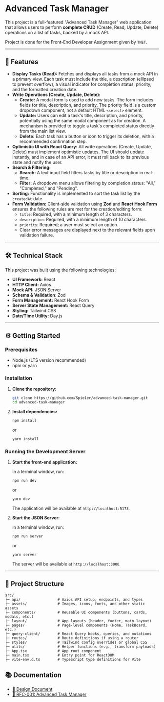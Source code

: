 # Advanced Task Manager

This project is a full-featured "Advanced Task Manager" web application that allows users to perform **complete CRUD** (Create, Read, Update, Delete) operations on a list of tasks, backed by a mock API.

Project is done for the Front-End Developer Assignment given by `TNET`.

---

## 🚀 Features

- **Display Tasks (Read):** Fetches and displays all tasks from a mock API in a primary view. Each task must include the title, a description (ellipsed to prevent overflow), a visual indicator for completion status, priority, and the formatted creation date.
- **Write Operations (Create, Update, Delete):**
  - **Create:** A modal form is used to add new tasks. The form includes fields for title, description, and priority. The priority field is a custom dropdown component, not a default HTML `<select>` element.
  - **Update:** Users can edit a task's title, description, and priority, potentially using the same modal component as for creation. A mechanism is provided to toggle a task's completed status directly from the main list view.
  - **Delete:** Each task has a button or icon to trigger its deletion, with a recommended confirmation step.
- **Optimistic UI with React Query:** All write operations (Create, Update, Delete) must implement optimistic updates. The UI should update instantly, and in case of an API error, it must roll back to its previous state and notify the user.
- **Search & Filtering:**
  - **Search:** A text input field filters tasks by title or description in real-time.
  - **Filter:** A dropdown menu allows filtering by completion status: "All," "Completed," and "Pending".
- **Sorting:** Functionality is implemented to sort the task list by the `createdAt` date.
- **Form Validation:** Client-side validation using **Zod** and **React Hook Form** ensures the following rules are met for the creation/editing form:
  - `title`: Required, with a minimum length of 3 characters.
  - `description`: Required, with a minimum length of 10 characters.
  - `priority`: Required; a user must select an option.
  - Clear error messages are displayed next to the relevant fields upon validation failure.

---

## 🛠️ Technical Stack

This project was built using the following technologies:

- **UI Framework:** React
- **HTTP Client:** Axios
- **Mock API:** JSON Server
- **Schema & Validation:** Zod
- **Form Management:** React Hook Form
- **Server State Management:** React Query
- **Styling:** Tailwind CSS
- **Date/Time Utility:** Day.js

---

## ⚙️ Getting Started

### Prerequisites

- Node.js (LTS version recommended)
- npm or yarn

### Installation

1. **Clone the repository:**

   ```bash
   git clone https://github.com/Spie1er/advanced-task-manager.git
   cd advanced-task-manager
   ```

2. **Install dependencies:**
   ```bash
   npm install
   ```
   or
   ```bash
   yarn install
   ```

### Running the Development Server

1. **Start the front-end application:**

   In a terminal window, run:

   ```bash
   npm run dev
   ```

   or

   ```bash
   yarn dev
   ```

   The application will be available at `http://localhost:5173`.

2. **Start the JSON Server:**

   In a terminal window, run:

   ```bash
   npm run server
   ```

   or

   ```bash
   yarn server
   ```

   The server will be available at `http://localhost:3000`.

---

## 📂 Project Structure

```
src/
├─ api/                 # Axios API setup, endpoints, and types
├─ assets/              # Images, icons, fonts, and other static assets
├─ components/          # Reusable UI components (buttons, cards, modals, etc.)
├─ layout/              # App layouts (header, footer, main layout)
├─ pages/               # Page-level components (Home, TaskBoard, etc.)
├─ query-client/        # React Query hooks, queries, and mutations
├─ routes/              # Route definitions if using a router
├─ styles/              # Tailwind config overrides or global CSS
├─ utils/               # Helper functions (e.g., transform payloads)
├─ App.tsx              # App root component
├─ main.tsx             # Entry point for ReactDOM
├─ vite-env.d.ts        # TypeScript type definitions for Vite
```

## 📚 Documentation

- [📐 Design Document](./docs/design.md)
- [📄 RFC-001: Advanced Task Manager](./docs/rfc-001.md)
